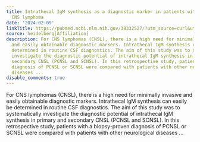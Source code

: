 ```yaml
---
title: Intrathecal IgM synthesis as a diagnostic marker in patients with suspected
  CNS lymphoma
date: '2024-02-09'
linkTitle: https://pubmed.ncbi.nlm.nih.gov/38332527/?utm_source=curl&utm_medium=rss&utm_campaign=pubmed-2&utm_content=1FakS-2QOkCT8HsMOQP1bCRQ4YzyumYOmxmF0moLsQ3dFB1E9V&fc=20220326224207&ff=20240209170550&v=2.18.0
source: heidelberg[Affiliation]
description: For CNS lymphomas (CNSL), there is a high need for minimally invasive
  and easily obtainable diagnostic markers. Intrathecal IgM synthesis can easily be
  determined in routine CSF diagnostics. The aim of this study was to systematically
  investigate the diagnostic potential of intrathecal IgM synthesis in primary and
  secondary CNSL (PCNSL and SCNSL). In this retrospective study, patients with a biopsy-proven
  diagnosis of PCNSL or SCNSL were compared with patients with other neurological
  diseases ...
disable_comments: true
---
```

For CNS lymphomas (CNSL), there is a high need for minimally invasive and easily obtainable diagnostic markers. Intrathecal IgM synthesis can easily be determined in routine CSF diagnostics. The aim of this study was to systematically investigate the diagnostic potential of intrathecal IgM synthesis in primary and secondary CNSL (PCNSL and SCNSL). In this retrospective study, patients with a biopsy-proven diagnosis of PCNSL or SCNSL were compared with patients with other neurological diseases ...